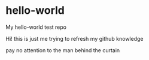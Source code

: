 # hello-world
My hello-world test repo

Hi! this is just me trying to refresh my github knowledge

pay no attention to the man behind the curtain
